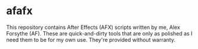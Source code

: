 # afafx

This repository contains After Effects (AFX) scripts written by me, Alex Forsythe (AF). These are quick-and-dirty tools that are only as polished as I need them to be for my own use. They're provided without warranty.
